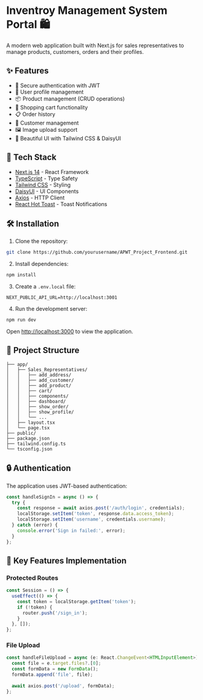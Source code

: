 # Inventroy Management System Portal 🛍️

A modern web application built with Next.js for sales representatives to manage products, customers, orders and their profiles.

## ✨ Features

- 🔐 Secure authentication with JWT
- 👤 User profile management 
- 📦 Product management (CRUD operations)
- 🛒 Shopping cart functionality
- 📋 Order history
- 👥 Customer management
- 🖼️ Image upload support
- 🎨 Beautiful UI with Tailwind CSS & DaisyUI

## 🚀 Tech Stack

- [Next.js 14](https://nextjs.org/) - React Framework
- [TypeScript](https://www.typescriptlang.org/) - Type Safety
- [Tailwind CSS](https://tailwindcss.com/) - Styling
- [DaisyUI](https://daisyui.com/) - UI Components
- [Axios](https://axios-http.com/) - HTTP Client
- [React Hot Toast](https://react-hot-toast.com/) - Toast Notifications

## 🛠️ Installation

1. Clone the repository:
```bash
git clone https://github.com/yourusername/APWT_Project_Frontend.git
```

2. Install dependencies:
```bash
npm install
```

3. Create a `.env.local` file:
```env
NEXT_PUBLIC_API_URL=http://localhost:3001
```

4. Run the development server:
```bash
npm run dev
```

Open [http://localhost:3000](http://localhost:3000) to view the application.

## 📂 Project Structure

```
├── app/
│   ├── Sales_Representatives/
│   │   ├── add_address/
│   │   ├── add_customer/
│   │   ├── add_product/
│   │   ├── cart/
│   │   ├── components/
│   │   ├── dashboard/
│   │   ├── show_order/
│   │   ├── show_profile/
│   │   └── ...
│   ├── layout.tsx
│   └── page.tsx
├── public/
├── package.json
├── tailwind.config.ts
└── tsconfig.json
```

## 🔒 Authentication

The application uses JWT-based authentication:

```typescript
const handleSignIn = async () => {
  try {
    const response = await axios.post('/auth/login', credentials);
    localStorage.setItem('token', response.data.access_token);
    localStorage.setItem('username', credentials.username);
  } catch (error) {
    console.error('Sign in failed:', error);
  }
};
```

## 🎯 Key Features Implementation

### Protected Routes

```typescript
const Session = () => {
  useEffect(() => {
    const token = localStorage.getItem('token');
    if (!token) {
      router.push('/sign_in');
    }
  }, []);
};
```

### File Upload

```typescript
const handleFileUpload = async (e: React.ChangeEvent<HTMLInputElement>) => {
  const file = e.target.files?.[0];
  const formData = new FormData();
  formData.append('file', file);
  
  await axios.post('/upload', formData);
};
```

